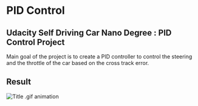 # PID Control #
 
## Udacity Self Driving Car Nano Degree :  PID Control Project ##

Main goal of the project is to create a PID controller to control the steering and the throttle of the car based on the cross track error.

## Result ##

![Title .gif animation](gif/recording.gif)

